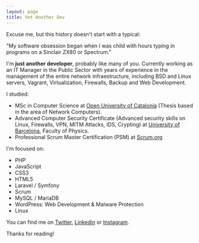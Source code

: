 ```yaml
---
layout: page
title: Yet Another Dev
---
```


Excuse me, but this history doesn't start with a typical:

<div class="message">
  "My software obsession began when I was child with hours typing in programs on a Sinclair ZX80 or Spectrum."
</div>

I'm **just another developer**, probably like many of you. Currently working as an IT Manager in the Public Sector with years of experience in the management of the entire network infraestructure, including BSD and Linux servers, Vagrant, Virtualization, Firewalls, Backup and Web Development.

I studied:

- MSc in Computer Science at [Open University of Catalonia](https://www.uoc.edu) (Thesis based in the area of Network Computers).
- Advanced Computer Security Certificate (Advanced security skills on Linux, Firewalls, VPN, MITM Attacks, IDS, Crypting) at [University of Barcelona](https://www.ub.edu), Faculty of Physics.
- Professional Scrum Master Certification (PSM) at [Scrum.org](https://www.scrum.org/user/177832)

I'm focused on:

- PHP
- JavaScript
- CSS3
- HTML5
- Laravel / Symfony
- Scrum
- MySQL / MariaDB
- WordPress: Web Development & Malware Protection
- Linux

You can find me on [Twitter](https://twitter.com/itscanton), [Linkedin](https://linkedin.com/in/itscanton) or [Instagram](https://instagram.com/itscanton).

Thanks for reading!